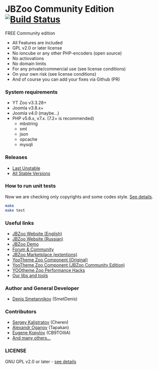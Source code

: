 # JBZoo Community Edition [![Build Status](https://travis-ci.org/JBZoo/JBZoo.svg?branch=master)](https://travis-ci.org/JBZoo/JBZoo)

FREE Community edition

 * All Features are included
 * GPL v2.0 or later license
 * No ioncube or any other PHP-encoders (open source)
 * No actiovations
 * No domain limits
 * For any private/commercial use (see license conditions)
 * On your own risk (see license conditions)
 * And of course you can add your fixes via Github (PR)


### System requirements
 * YT Zoo v3.3.28+
 * Joomla v3.8.x+
 * Joomla v4.0 (maybe...)
 * PHP v5.6.x, v7.x. (7.2+ is recommended)
   * mbstring
   * xml
   * json
   * opcache
   * mysqli

### Releases
 * [Last Unstable](https://github.com/JBZoo/JBZoo/archive/master.zip)
 * [All Stable Versions](https://github.com/JBZoo/JBZoo/releases)


### How to run unit tests
Now we are checking only copyrights and some codes style. [See details](https://travis-ci.org/JBZoo/JBZoo).

```sh
make
make test
```


### Useful links
 * [JBZoo Website (English)](http://jbzoo.com)
 * [JBZoo Website (Russian)](http://jbzoo.ru)
 * [JBZoo Demo](http://demo.jbzoo.com)
 * [Forum & Community](http://forum.jbzoo.com)
 * [JBZoo Marketplace (extentions)](http://forum.jbzoo.com/files/)
 * [YooTheme Zoo Component (Original)](https://www.yootheme.com/zoo)
 * [YooTheme Zoo Component (JBZoo Community Edition)](https://github.com/JBZoo/YOOtheme-Zoo)
 * [YOOtheme Zoo Performance Hacks](https://github.com/JBZoo/Zoo-Hacks)
 * [Our libs and tools](https://github.com/JBZoo)


### Author and General Developer
 * [Denis Smetannikov](https://github.com/SmetDenis) (SmetDenis)

### Contributors
 * [Sergey Kalistratov](https://github.com/Cheren) (Cheren)
 * [Alexandr Oganov](https://github.com/Tapakan) (Tapakan)
 * [Eugene Kopylov](https://github.com/CB9TOIIIA) (CB9TOIIIA)
 * [And many others...](https://github.com/JBZoo/JBZoo/graphs/contributors)

### LICENSE
GNU GPL v2.0 or later - [see details](https://github.com/JBZoo/JBZoo/blob/master/LICENSE.md)
